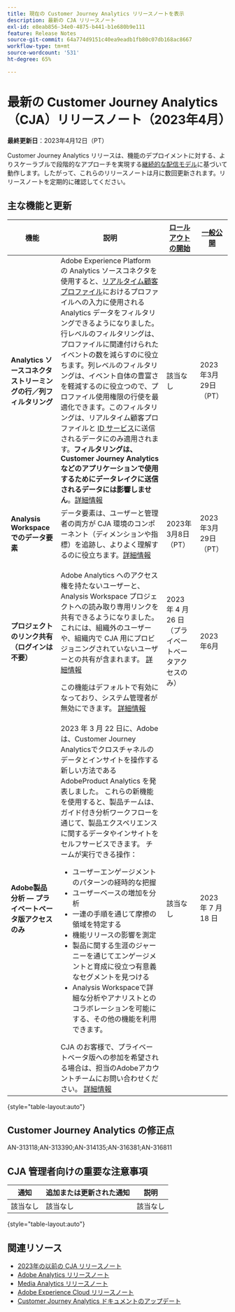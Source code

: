 ```yaml
---
title: 現在の Customer Journey Analytics リリースノートを表示
description: 最新の CJA リリースノート
exl-id: e8eab856-34e0-4875-b441-b1e680b9e111
feature: Release Notes
source-git-commit: 64a774d9151c40ea9eadb1fb80c07db168ac8667
workflow-type: tm+mt
source-wordcount: '531'
ht-degree: 65%

---
```


# 最新の Customer Journey Analytics（CJA）リリースノート（2023年4月）

**最終更新日**：2023年4月12日（PT）

Customer Journey Analytics リリースは、機能のデプロイメントに対する、よりスケーラブルで段階的なアプローチを実現する[継続的な配信モデル](releases.md)に基づいて動作します。したがって、これらのリリースノートは月に数回更新されます。リリースノートを定期的に確認してください。

## 主な機能と更新

| 機能 | 説明 | [ロールアウトの開始](/help/release-notes/releases.md) | [一般公開](/help/release-notes/releases.md) |
| ----------- | ---------- | ----- | --- |
| **Analytics ソースコネクタストリーミングの行／列フィルタリング** | Adobe Experience Platform の Analytics ソースコネクタを使用すると、[リアルタイム顧客プロファイル](https://experienceleague.adobe.com/docs/experience-platform/profile/home.html?lang=ja)におけるプロファイルへの入力に使用される Analytics データをフィルタリングできるようになりました。行レベルのフィルタリングは、プロファイルに関連付けられたイベントの数を減らすのに役立ちます。列レベルのフィルタリングは、イベント自体の豊富さを軽減するのに役立つので、プロファイル使用権限の行使を最適化できます。このフィルタリングは、リアルタイム顧客プロファイルと [ID サービス](https://experienceleague.adobe.com/docs/experience-platform/identity/home.html?lang=ja)に送信されるデータにのみ適用されます。**フィルタリングは、Customer Journey Analytics などのアプリケーションで使用するためにデータレイクに送信されるデータには影響しません**。[詳細情報](https://experienceleague.adobe.com/docs/experience-platform/sources/ui-tutorials/create/adobe-applications/analytics.html?lang=ja#filtering-for-profile) | 該当なし | 2023年3月29日（PT） |
| **Analysis Workspace でのデータ要素** | データ要素は、ユーザーと管理者の両方が CJA 環境のコンポーネント（ディメンションや指標）を追跡し、よりよく理解するのに役立ちます。[詳細情報](/help/components/data-dictionary/data-dictionary-overview.md) | 2023年3月8日（PT） | 2023年3月29日（PT） |
| **プロジェクトのリンク共有（ログインは不要）** | <p>Adobe Analytics へのアクセス権を持たないユーザーと、Analysis Workspace プロジェクトへの読み取り専用リンクを共有できるようになりました。 これには、組織外のユーザーや、組織内で CJA 用にプロビジョニングされていないユーザーとの共有が含まれます。 [詳細情報](https://experienceleague.adobe.com/docs/analytics-platform/using/cja-workspace/curate-share/share-projects.html?lang=en#share-public-link)</p> <p>この機能はデフォルトで有効になっており、システム管理者が無効にできます。 [詳細情報](https://experienceleague.adobe.com/docs/analytics-platform/using/cja-workspace/user-preferences.html?lang=en#company-preferences)</p> | 2023 年 4 月 26 日（プライベートベータアクセスのみ） | 2023年6月 |
| **Adobe製品分析 — プライベートベータ版アクセスのみ** | 2023 年 3 月 22 日に、Adobeは、Customer Journey Analyticsでクロスチャネルのデータとインサイトを操作する新しい方法であるAdobeProduct Analytics を発表しました。 これらの新機能を使用すると、製品チームは、ガイド付き分析ワークフローを通じて、製品エクスペリエンスに関するデータやインサイトをセルフサービスでき&#x200B;ます。 チームが実行できる操作：<ul><li>ユーザーエンゲージメントのパターンの経時的な&#x200B;把握</li><li>ユーザーベースの増加を&#x200B;分析</li><li>一連の手順を通じて摩擦の領域を特定する&#x200B;</li><li>機能リリースの影響を測定&#x200B;</li><li>製品に関する生涯のジャーニーを通じてエンゲージメントと育成に役立つ有意義なセグメントを見つけ&#x200B;る</li><li>Analysis Workspaceで詳細な分析やアナリストとのコラボレーションを可能にする、その他の機能を利用できま&#x200B;す。</li></ul>CJA のお客様で、プライベートベータ版への参加を希望される場合は、担当のAdobeアカウントチームにお問い合わせください。 [詳細情報](https://business.adobe.com/products/product-analytics/adobe-product-analytics.html) | 該当なし | 2023 年 7 月 18 日 |

{style="table-layout:auto"}

## Customer Journey Analytics の修正点

AN-313118;AN-313390;AN-314135;AN-316381;AN-316811

## CJA 管理者向けの重要な注意事項

| 通知 | 追加または更新された通知 | 説明 |
| --- | --- | --- |
| 該当なし | 該当なし | 該当なし |

{style="table-layout:auto"}

## 関連リソース

* [2023年の以前の CJA リリースノート](/help/release-notes/2023.md)
* [Adobe Analytics リリースノート](https://experienceleague.adobe.com/docs/analytics/release-notes/latest.html?lang=ja)
* [Media Analytics リリースノート](https://experienceleague.adobe.com/docs/media-analytics/using/additional-resources/release-notes.html?lang=ja)
* [Adobe Experience Cloud リリースノート](https://experienceleague.adobe.com/docs/release-notes/experience-cloud/current.html?lang=ja)
* [Customer Journey Analytics ドキュメントのアップデート](/help/release-notes/doc-changes.md)
